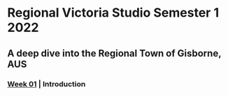 # Regional Victoria Studio Semester 1 2022

## A deep dive into the Regional Town of Gisborne, AUS

### <a href='https://bridieotoole.github.io/Regional-Victoria/week_01/'>Week 01</a>  |  Introduction
